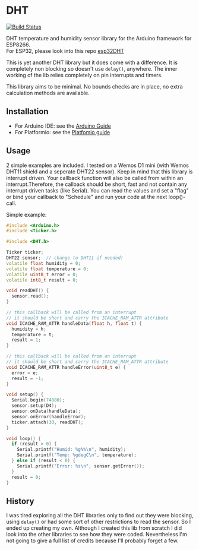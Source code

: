 # DHT

[![Build Status](https://travis-ci.com/bertmelis/DHT.svg?branch=master)](https://travis-ci.com/bertmelis/DHT)

DHT temperature and humidity sensor library for the Arduino framework for ESP8266.  
For ESP32, please look into this repo [esp32DHT](https://github.com/bertmelis/esp32DHT)

This is yet another DHT library but it does come with a difference. It is completely non blocking so doesn't use `delay()`, anywhere. The inner working of the lib relies completely on pin interrupts and timers.

This library aims to be minimal. No bounds checks are in place, no extra calculation methods are available.

## Installation

* For Arduino IDE: see the [Arduino Guide](https://www.arduino.cc/en/Guide/Libraries#toc4)
* For Platformio: see the [Platfomio guide](http://docs.platformio.org/en/latest/projectconf/section_env_library.html)

## Usage

2 simple examples are included. I tested on a Wemos D1 mini (with Wemos DHT11 shield and a seperate DHT22 sensor).
Keep in mind that this library is interrupt driven. Your callback function will also be called from within an interrupt.Therefore, the callback should be short, fast and not contain any interrupt driven tasks (like Serial).
You can read the values and set a "flag" or bind your callback to "Schedule" and run your code at the next loop()-call.

Simple example:

```C++
#include <Arduino.h>
#include <Ticker.h>

#include <DHT.h>

Ticker ticker;
DHT22 sensor;  // change to DHT11 if needed!
volatile float humidity = 0;
volatile float temperature = 0;
volatile uint8_t error = 0;
volatile int8_t result = 0;

void readDHT() {
  sensor.read();
}

// this callback will be called from an interrupt
// it should be short and carry the ICACHE_RAM_ATTR attribute
void ICACHE_RAM_ATTR handleData(float h, float t) {
  humidity = h;
  temperature = t;
  result = 1;
}

// this callback will be called from an interrupt
// it should be short and carry the ICACHE_RAM_ATTR attribute
void ICACHE_RAM_ATTR handleError(uint8_t e) {
  error = e;
  result = -1;
}

void setup() {
  Serial.begin(74880);
  sensor.setup(D4);
  sensor.onData(handleData);
  sensor.onError(handleError);
  ticker.attach(30, readDHT);
}

void loop() {
  if (result > 0) {
    Serial.printf("Humid: %g%%\n", humidity);
    Serial.printf("Temp: %gdegC\n", temperature);
  } else if (result < 0) {
    Serial.printf("Error: %s\n", sensor.getError());
  }
  result = 0;
}

```

## History

I was tired exploring all the DHT libraries only to find out they were blocking, using `delay()` or had some sort of other restrictions to read the sensor. So I ended up creating my own. Although I created this lib from scratch I did look into the other libraries to see how they were coded. Nevertheless I'm not going to give a full list of credits because I'll probably forget a few.
